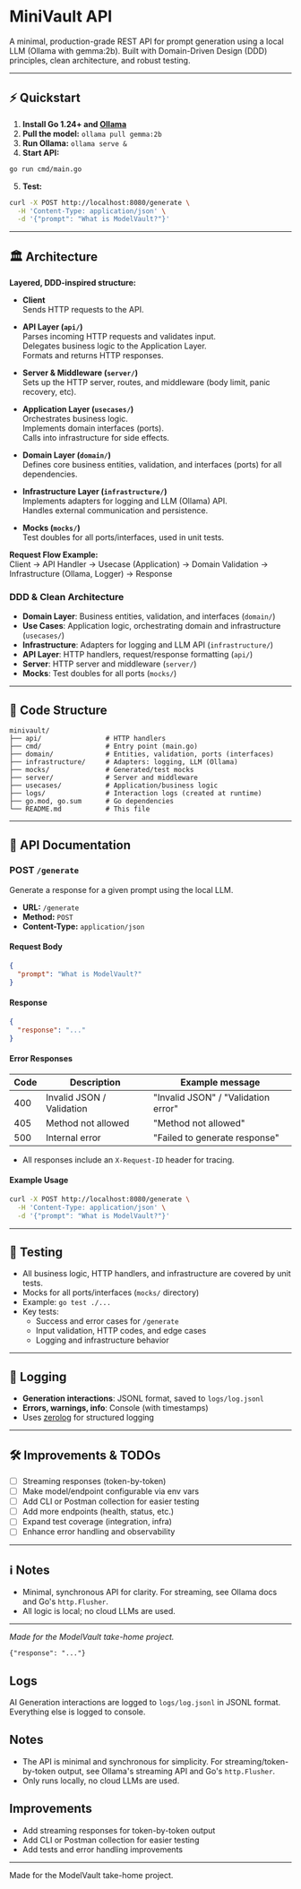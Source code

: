 # MiniVault API

A minimal, production-grade REST API for prompt generation using a local LLM (Ollama with gemma:2b). Built with Domain-Driven Design (DDD) principles, clean architecture, and robust testing.

---

## ⚡ Quickstart

1. **Install Go 1.24+ and [Ollama](https://ollama.com/)**
2. **Pull the model:** `ollama pull gemma:2b`
3. **Run Ollama:** `ollama serve &`
4. **Start API:**
```bash
go run cmd/main.go
```
5. **Test:**
```bash
curl -X POST http://localhost:8080/generate \
  -H 'Content-Type: application/json' \
  -d '{"prompt": "What is ModelVault?"}'
```

---

## 🏛️ Architecture

**Layered, DDD-inspired structure:**

- **Client**  
  Sends HTTP requests to the API.

- **API Layer (`api/`)**  
  Parses incoming HTTP requests and validates input.  
  Delegates business logic to the Application Layer.  
  Formats and returns HTTP responses.

- **Server & Middleware (`server/`)**  
  Sets up the HTTP server, routes, and middleware (body limit, panic recovery, etc).

- **Application Layer (`usecases/`)**  
  Orchestrates business logic.  
  Implements domain interfaces (ports).  
  Calls into infrastructure for side effects.

- **Domain Layer (`domain/`)**  
  Defines core business entities, validation, and interfaces (ports) for all dependencies.

- **Infrastructure Layer (`infrastructure/`)**  
  Implements adapters for logging and LLM (Ollama) API.  
  Handles external communication and persistence.

- **Mocks (`mocks/`)**  
  Test doubles for all ports/interfaces, used in unit tests.

**Request Flow Example:**  
Client → API Handler → Usecase (Application) → Domain Validation → Infrastructure (Ollama, Logger) → Response

### DDD & Clean Architecture
- **Domain Layer**: Business entities, validation, and interfaces (`domain/`)
- **Use Cases**: Application logic, orchestrating domain and infrastructure (`usecases/`)
- **Infrastructure**: Adapters for logging and LLM API (`infrastructure/`)
- **API Layer**: HTTP handlers, request/response formatting (`api/`)
- **Server**: HTTP server and middleware (`server/`)
- **Mocks**: Test doubles for all ports (`mocks/`)

---

## 📂 Code Structure

```
minivault/
├── api/                # HTTP handlers
├── cmd/                # Entry point (main.go)
├── domain/             # Entities, validation, ports (interfaces)
├── infrastructure/     # Adapters: logging, LLM (Ollama)
├── mocks/              # Generated/test mocks
├── server/             # Server and middleware
├── usecases/           # Application/business logic
├── logs/               # Interaction logs (created at runtime)
├── go.mod, go.sum      # Go dependencies
└── README.md           # This file
```

---

## 🚀 API Documentation

### POST `/generate`
Generate a response for a given prompt using the local LLM.

- **URL:** `/generate`
- **Method:** `POST`
- **Content-Type:** `application/json`

#### Request Body
```json
{
  "prompt": "What is ModelVault?"
}
```

#### Response
```json
{
  "response": "..."
}
```

#### Error Responses
| Code | Description                | Example message         |
|------|----------------------------|------------------------|
| 400  | Invalid JSON / Validation  | "Invalid JSON" / "Validation error" |
| 405  | Method not allowed         | "Method not allowed"   |
| 500  | Internal error             | "Failed to generate response" |

- All responses include an `X-Request-ID` header for tracing.

#### Example Usage
```bash
curl -X POST http://localhost:8080/generate \
  -H 'Content-Type: application/json' \
  -d '{"prompt": "What is ModelVault?"}'
```

---

## 🧪 Testing

- All business logic, HTTP handlers, and infrastructure are covered by unit tests.
- Mocks for all ports/interfaces (`mocks/` directory)
- Example: `go test ./...`
- Key tests:
  - Success and error cases for `/generate`
  - Input validation, HTTP codes, and edge cases
  - Logging and infrastructure behavior

---

## 📜 Logging

- **Generation interactions**: JSONL format, saved to `logs/log.jsonl`
- **Errors, warnings, info**: Console (with timestamps)
- Uses [zerolog](https://github.com/rs/zerolog) for structured logging

---

## 🛠️ Improvements & TODOs
- [ ] Streaming responses (token-by-token)
- [ ] Make model/endpoint configurable via env vars
- [ ] Add CLI or Postman collection for easier testing
- [ ] Add more endpoints (health, status, etc.)
- [ ] Expand test coverage (integration, infra)
- [ ] Enhance error handling and observability

---

## ℹ️ Notes
- Minimal, synchronous API for clarity. For streaming, see Ollama docs and Go's `http.Flusher`.
- All logic is local; no cloud LLMs are used.

---

_Made for the ModelVault take-home project._

```
{"response": "..."}
```

## Logs

AI Generation interactions are logged to `logs/log.jsonl` in JSONL format.
Everything else is logged to console.

## Notes
- The API is minimal and synchronous for simplicity. For streaming/token-by-token output, see Ollama's streaming API and Go's `http.Flusher`.
- Only runs locally, no cloud LLMs are used.

## Improvements
- Add streaming responses for token-by-token output
- Add CLI or Postman collection for easier testing
- Add tests and error handling improvements

---

Made for the ModelVault take-home project.
